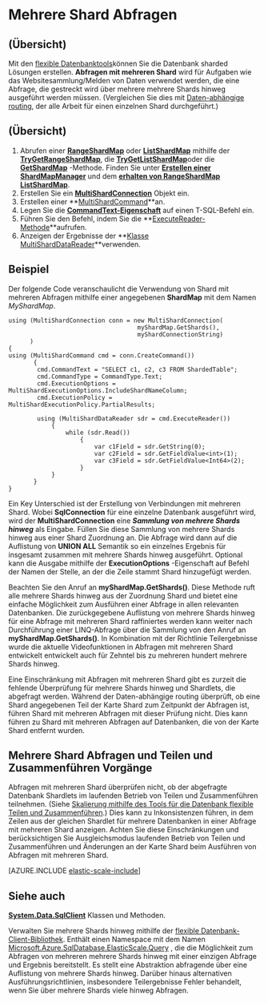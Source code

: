 <properties 
    pageTitle="Abfragen mit mehreren Shard | Microsoft Azure" 
    description="Ausführen von Abfragen über mehrere Shards hinweg mithilfe der flexible Datenbank-Client-Bibliothek." 
    services="sql-database" 
    documentationCenter="" 
    manager="jhubbard" 
    authors="torsteng" 
    editor=""/>

<tags 
    ms.service="sql-database" 
    ms.workload="sql-database" 
    ms.tgt_pltfrm="na" 
    ms.devlang="na" 
    ms.topic="article" 
    ms.date="04/12/2016" 
    ms.author="torsteng"/>

# <a name="multi-shard-querying"></a>Mehrere Shard Abfragen

## <a name="overview"></a>(Übersicht)

Mit den [flexible Datenbanktools](sql-database-elastic-scale-introduction.md)können Sie die Datenbank sharded Lösungen erstellen. **Abfragen mit mehreren Shard** wird für Aufgaben wie das Websitesammlung/Melden von Daten verwendet werden, die eine Abfrage, die gestreckt wird über mehrere mehrere Shards hinweg ausgeführt werden müssen. (Vergleichen Sie dies mit [Daten-abhängige routing](sql-database-elastic-scale-data-dependent-routing.md), der alle Arbeit für einen einzelnen Shard durchgeführt.) 

## <a name="overview"></a>(Übersicht)

1. Abrufen einer [**RangeShardMap**](https://msdn.microsoft.com/library/azure/dn807318.aspx) oder [**ListShardMap**](https://msdn.microsoft.com/library/azure/dn807370.aspx) mithilfe der [**TryGetRangeShardMap**](https://msdn.microsoft.com/library/azure/microsoft.azure.sqldatabase.elasticscale.shardmanagement.shardmapmanager.trygetrangeshardmap.aspx), die [**TryGetListShardMap**](https://msdn.microsoft.com/library/azure/microsoft.azure.sqldatabase.elasticscale.shardmanagement.shardmapmanager.trygetlistshardmap.aspx)oder die [**GetShardMap**](https://msdn.microsoft.com/library/azure/microsoft.azure.sqldatabase.elasticscale.shardmanagement.shardmapmanager.getshardmap.aspx) -Methode. Finden Sie unter [**Erstellen einer ShardMapManager**](sql-database-elastic-scale-shard-map-management.md#constructing-a-shardmapmanager) und dem [**erhalten von RangeShardMap ListShardMap**](sql-database-elastic-scale-shard-map-management.md#get-a-rangeshardmap-or-listshardmap).
2. Erstellen Sie ein **[MultiShardConnection](https://msdn.microsoft.com/library/azure/microsoft.azure.sqldatabase.elasticscale.query.multishardconnection.aspx)** Objekt ein.
2. Erstellen einer **[MultiShardCommand](https://msdn.microsoft.com/library/azure/microsoft.azure.sqldatabase.elasticscale.query.multishardcommand.aspx)**an. 
3. Legen Sie die **[CommandText-Eigenschaft](https://msdn.microsoft.com/library/azure/microsoft.azure.sqldatabase.elasticscale.query.multishardcommand.commandtext.aspx#P:Microsoft.Azure.SqlDatabase.ElasticScale.Query.MultiShardCommand.CommandText)** auf einen T-SQL-Befehl ein.
3. Führen Sie den Befehl, indem Sie die **[ExecuteReader-Methode](https://msdn.microsoft.com/library/azure/microsoft.azure.sqldatabase.elasticscale.query.multishardcommand.executereader.aspx)**aufrufen.
4. Anzeigen der Ergebnisse der **[Klasse MultiShardDataReader](https://msdn.microsoft.com/library/azure/microsoft.azure.sqldatabase.elasticscale.query.multisharddatareader.aspx)**verwenden. 

## <a name="example"></a>Beispiel

Der folgende Code veranschaulicht die Verwendung von Shard mit mehreren Abfragen mithilfe einer angegebenen **ShardMap** mit dem Namen *MyShardMap*. 

    using (MultiShardConnection conn = new MultiShardConnection( 
                                        myShardMap.GetShards(), 
                                        myShardConnectionString) 
          ) 
    { 
    using (MultiShardCommand cmd = conn.CreateCommand())
           { 
            cmd.CommandText = "SELECT c1, c2, c3 FROM ShardedTable"; 
            cmd.CommandType = CommandType.Text; 
            cmd.ExecutionOptions = MultiShardExecutionOptions.IncludeShardNameColumn; 
            cmd.ExecutionPolicy = MultiShardExecutionPolicy.PartialResults; 

            using (MultiShardDataReader sdr = cmd.ExecuteReader()) 
                { 
                    while (sdr.Read())
                        { 
                            var c1Field = sdr.GetString(0); 
                            var c2Field = sdr.GetFieldValue<int>(1); 
                            var c3Field = sdr.GetFieldValue<Int64>(2);
                        } 
                } 
           } 
    } 

 
Ein Key Unterschied ist der Erstellung von Verbindungen mit mehreren Shard. Wobei **SqlConnection** für eine einzelne Datenbank ausgeführt wird, wird der **MultiShardConnection** eine ***Sammlung von mehrere Shards hinweg*** als Eingabe. Füllen Sie diese Sammlung von mehrere Shards hinweg aus einer Shard Zuordnung an. Die Abfrage wird dann auf die Auflistung von **UNION ALL** Semantik so ein einzelnes Ergebnis für insgesamt zusammen mit mehrere Shards hinweg ausgeführt. Optional kann die Ausgabe mithilfe der **ExecutionOptions** -Eigenschaft auf Befehl der Namen der Stelle, an der die Zeile stammt Shard hinzugefügt werden. 

Beachten Sie den Anruf an **myShardMap.GetShards()**. Diese Methode ruft alle mehrere Shards hinweg aus der Zuordnung Shard und bietet eine einfache Möglichkeit zum Ausführen einer Abfrage in allen relevanten Datenbanken. Die zurückgegebene Auflistung von mehrere Shards hinweg für eine Abfrage mit mehreren Shard raffiniertes werden kann weiter nach Durchführung einer LINQ-Abfrage über die Sammlung von den Anruf an **myShardMap.GetShards()**. In Kombination mit der Richtlinie Teilergebnisse wurde die aktuelle Videofunktionen in Abfragen mit mehreren Shard entwickelt entwickelt auch für Zehntel bis zu mehreren hundert mehrere Shards hinweg.

Eine Einschränkung mit Abfragen mit mehreren Shard gibt es zurzeit die fehlende Überprüfung für mehrere Shards hinweg und Shardlets, die abgefragt werden. Während der Daten-abhängige routing überprüft, ob eine Shard angegebenen Teil der Karte Shard zum Zeitpunkt der Abfragen ist, führen Shard mit mehreren Abfragen mit dieser Prüfung nicht. Dies kann führen zu Shard mit mehreren Abfragen auf Datenbanken, die von der Karte Shard entfernt wurden.

## <a name="multi-shard-queries-and-split-merge-operations"></a>Mehrere Shard Abfragen und Teilen und Zusammenführen Vorgänge

Abfragen mit mehreren Shard überprüfen nicht, ob der abgefragte Datenbank Shardlets im laufenden Betrieb von Teilen und Zusammenführen teilnehmen. (Siehe [Skalierung mithilfe des Tools für die Datenbank flexible Teilen und Zusammenführen](sql-database-elastic-scale-overview-split-and-merge.md).) Dies kann zu Inkonsistenzen führen, in dem Zeilen aus der gleichen Shardlet für mehrere Datenbanken in einer Abfrage mit mehreren Shard anzeigen. Achten Sie diese Einschränkungen und berücksichtigen Sie Ausgleichsmodus laufenden Betrieb von Teilen und Zusammenführen und Änderungen an der Karte Shard beim Ausführen von Abfragen mit mehreren Shard.

[AZURE.INCLUDE [elastic-scale-include](../../includes/elastic-scale-include.md)]

## <a name="see-also"></a>Siehe auch
**[System.Data.SqlClient](http://msdn.microsoft.com/library/System.Data.SqlClient.aspx)** Klassen und Methoden.


Verwalten Sie mehrere Shards hinweg mithilfe der [flexible Datenbank-Client-Bibliothek](sql-database-elastic-database-client-library.md). Enthält einen Namespace mit dem Namen [Microsoft.Azure.SqlDatabase.ElasticScale.Query](https://msdn.microsoft.com/library/azure/microsoft.azure.sqldatabase.elasticscale.query.aspx) , die die Möglichkeit zum Abfragen von mehreren mehrere Shards hinweg mit einer einzigen Abfrage und Ergebnis bereitstellt. Es stellt eine Abstraktion abfragende über eine Auflistung von mehrere Shards hinweg. Darüber hinaus alternativen Ausführungsrichtlinien, insbesondere Teilergebnisse Fehler behandelt, wenn Sie über mehrere Shards viele hinweg Abfragen.  

 